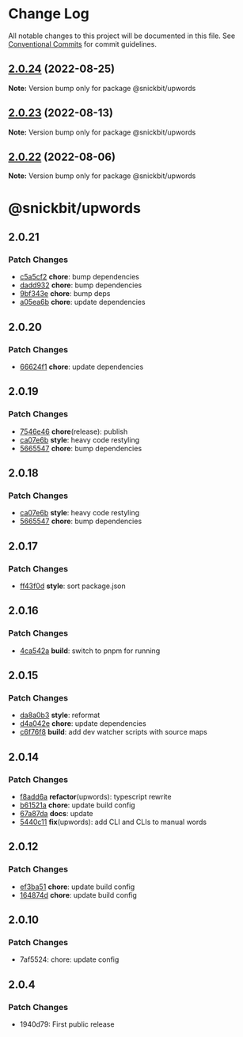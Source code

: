 # Change Log

All notable changes to this project will be documented in this file.
See [Conventional Commits](https://conventionalcommits.org) for commit guidelines.

## [2.0.24](https://github.com/snickbit/snickbit.js/compare/@snickbit/upwords@2.0.23...@snickbit/upwords@2.0.24) (2022-08-25)

**Note:** Version bump only for package @snickbit/upwords

## [2.0.23](https://github.com/snickbit/snickbit.js/compare/@snickbit/upwords@2.0.22...@snickbit/upwords@2.0.23) (2022-08-13)

**Note:** Version bump only for package @snickbit/upwords

## [2.0.22](https://github.com/snickbit/snickbit.js/compare/@snickbit/upwords@2.0.21...@snickbit/upwords@2.0.22) (2022-08-06)

**Note:** Version bump only for package @snickbit/upwords

# @snickbit/upwords

## 2.0.21

### Patch Changes

- [c5a5cf2](https://github.com/snickbit/snickbit.js/commit/c5a5cf2) **chore**:  bump dependencies
- [dadd932](https://github.com/snickbit/snickbit.js/commit/dadd932) **chore**:  bump dependencies
- [9bf343e](https://github.com/snickbit/snickbit.js/commit/9bf343e) **chore**:  bump deps
- [a05ea6b](https://github.com/snickbit/snickbit.js/commit/a05ea6b) **chore**:  update dependencies

## 2.0.20

### Patch Changes

- [66624f1](https://github.com/snickbit/snickbit.js/commit/66624f1) **chore**:  update dependencies

## 2.0.19

### Patch Changes

- [7546e46](https://github.com/snickbit/snickbit.js/commit/7546e46) **chore**(release):  publish
- [ca07e6b](https://github.com/snickbit/snickbit.js/commit/ca07e6b) **style**:  heavy code restyling
- [5665547](https://github.com/snickbit/snickbit.js/commit/5665547) **chore**:  bump dependencies

## 2.0.18

### Patch Changes

- [ca07e6b](https://github.com/snickbit/snickbit.js/commit/ca07e6b) **style**:  heavy code restyling
- [5665547](https://github.com/snickbit/snickbit.js/commit/5665547) **chore**:  bump dependencies

## 2.0.17

### Patch Changes

- [ff43f0d](https://github.com/snickbit/snickbit.js/commit/ff43f0d) **style**:  sort package.json

## 2.0.16

### Patch Changes

- [4ca542a](https://github.com/snickbit/snickbit.js/commit/4ca542a) **build**:  switch to pnpm for running

## 2.0.15

### Patch Changes

- [da8a0b3](https://github.com/snickbit/snickbit.js/commit/da8a0b3) **style**:  reformat
- [d4a042e](https://github.com/snickbit/snickbit.js/commit/d4a042e) **chore**:  update dependencies
- [c6f76f8](https://github.com/snickbit/snickbit.js/commit/c6f76f8) **build**:  add dev watcher scripts with source maps

## 2.0.14

### Patch Changes

- [f8add6a](https://github.com/snickbit/snickbit.js/commit/f8add6a) **refactor**(upwords):  typescript rewrite
- [b61521a](https://github.com/snickbit/snickbit.js/commit/b61521a) **chore**:  update build config
- [67a87da](https://github.com/snickbit/snickbit.js/commit/67a87da) **docs**:  update
- [5440c11](https://github.com/snickbit/snickbit.js/commit/5440c11) **fix**(upwords):  add CLI and CLIs to manual words

## 2.0.12

### Patch Changes

- [ef3ba51](https://github.com/snickbit/snickbit.js/commit/ef3ba51) **chore**:  update build config
- [164874d](https://github.com/snickbit/snickbit.js/commit/164874d) **chore**:  update build config

## 2.0.10

### Patch Changes

- 7af5524: chore: update config

## 2.0.4

### Patch Changes

- 1940d79: First public release
